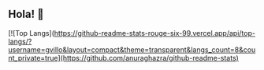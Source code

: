 ## Hola! 👋

[![Top Langs](https://github-readme-stats-rouge-six-99.vercel.app/api/top-langs/?username=gvillo&layout=compact&theme=transparent&langs_count=8&count_private=true](https://github.com/anuraghazra/github-readme-stats)
